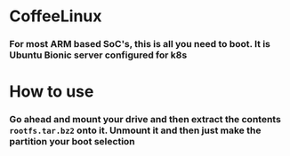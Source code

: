 # CoffeeLinux

### For most ARM based SoC's, this is all you need to boot. It is Ubuntu Bionic server configured for k8s

# How to use

### Go ahead and mount your drive and then extract the contents ```rootfs.tar.bz2``` onto it. Unmount it and then just make the partition your boot selection
